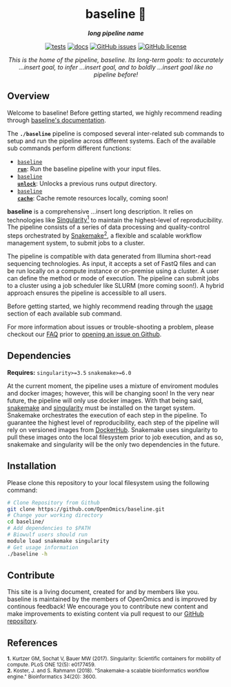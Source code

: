 <div align="center">
   
  <h1>baseline 🔬</h1>
  
  **_long pipeline name_**

  [![tests](https://github.com/OpenOmics/baseline/workflows/tests/badge.svg)](https://github.com/OpenOmics/baseline/actions/workflows/main.yaml) [![docs](https://github.com/OpenOmics/baseline/workflows/docs/badge.svg)](https://github.com/OpenOmics/baseline/actions/workflows/docs.yml) [![GitHub issues](https://img.shields.io/github/issues/OpenOmics/baseline?color=brightgreen)](https://github.com/OpenOmics/baseline/issues)  [![GitHub license](https://img.shields.io/github/license/OpenOmics/baseline)](https://github.com/OpenOmics/baseline/blob/main/LICENSE) 
  
  <i>
    This is the home of the pipeline, baseline. Its long-term goals: to accurately ...insert goal, to infer ...insert goal, and to boldly ...insert goal like no pipeline before!
  </i>
</div>

## Overview
Welcome to baseline! Before getting started, we highly recommend reading through [baseline's documentation](https://openomics.github.io/baseline/).

The **`./baseline`** pipeline is composed several inter-related sub commands to setup and run the pipeline across different systems. Each of the available sub commands perform different functions: 

 * [<code>baseline <b>run</b></code>](https://openomics.github.io/baseline/usage/run/): Run the baseline pipeline with your input files.
 * [<code>baseline <b>unlock</b></code>](https://openomics.github.io/baseline/usage/unlock/): Unlocks a previous runs output directory.
 * [<code>baseline <b>cache</b></code>](https://openomics.github.io/baseline/usage/cache/): Cache remote resources locally, coming soon!

**baseline** is a comprehensive ...insert long description. It relies on technologies like [Singularity<sup>1</sup>](https://singularity.lbl.gov/) to maintain the highest-level of reproducibility. The pipeline consists of a series of data processing and quality-control steps orchestrated by [Snakemake<sup>2</sup>](https://snakemake.readthedocs.io/en/stable/), a flexible and scalable workflow management system, to submit jobs to a cluster.

The pipeline is compatible with data generated from Illumina short-read sequencing technologies. As input, it accepts a set of FastQ files and can be run locally on a compute instance or on-premise using a cluster. A user can define the method or mode of execution. The pipeline can submit jobs to a cluster using a job scheduler like SLURM (more coming soon!). A hybrid approach ensures the pipeline is accessible to all users.

Before getting started, we highly recommend reading through the [usage](https://openomics.github.io/baseline/usage/run/) section of each available sub command.

For more information about issues or trouble-shooting a problem, please checkout our [FAQ](https://openomics.github.io/baseline/faq/questions/) prior to [opening an issue on Github](https://github.com/OpenOmics/baseline/issues).

## Dependencies
**Requires:** `singularity>=3.5`  `snakemake>=6.0`

At the current moment, the pipeline uses a mixture of enviroment modules and docker images; however, this will be changing soon! In the very near future, the pipeline will only use docker images. With that being said, [snakemake](https://snakemake.readthedocs.io/en/stable/getting_started/installation.html) and [singularity](https://singularity.lbl.gov/all-releases) must be installed on the target system. Snakemake orchestrates the execution of each step in the pipeline. To guarantee the highest level of reproducibility, each step of the pipeline will rely on versioned images from [DockerHub](https://hub.docker.com/orgs/nciccbr/repositories). Snakemake uses singularity to pull these images onto the local filesystem prior to job execution, and as so, snakemake and singularity will be the only two dependencies in the future.

## Installation
Please clone this repository to your local filesystem using the following command:
```bash
# Clone Repository from Github
git clone https://github.com/OpenOmics/baseline.git
# Change your working directory
cd baseline/
# Add dependencies to $PATH
# Biowulf users should run
module load snakemake singularity
# Get usage information
./baseline -h
```

## Contribute 
This site is a living document, created for and by members like you. baseline is maintained by the members of OpenOmics and is improved by continous feedback! We encourage you to contribute new content and make improvements to existing content via pull request to our [GitHub repository](https://github.com/OpenOmics/baseline).

## References
<sup>**1.**  Kurtzer GM, Sochat V, Bauer MW (2017). Singularity: Scientific containers for mobility of compute. PLoS ONE 12(5): e0177459.</sup>  
<sup>**2.**  Koster, J. and S. Rahmann (2018). "Snakemake-a scalable bioinformatics workflow engine." Bioinformatics 34(20): 3600.</sup>  
